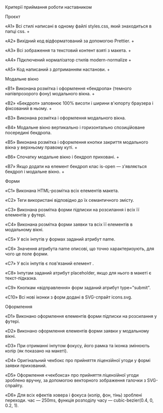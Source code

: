 Критерії приймання роботи наставником

Проєкт

«A1» Всі стилі написані в одному файлі styles.css, який знаходиться в папці css. +

«A2» Вихідний код відформатований за допомогою Prettier. +

«A3» Всі зображення та текстовий контент взяті з макета. +

«A4» Підключений нормалізатор стилів modern-normalize +

«A5» Код написаний з дотриманням настанови. +

Модальне вікно

«B1» Виконана розмітка і оформлення «бекдропа» (темного напівпрозорого фону) модального вікна. +

«B2» «Бекдроп» заповнює 100% висоти і ширини в'юпорту браузера і фіксований в ньому. +

«B3» Виконана розмітка і оформлення модального вікна.

«B4» Модальне вікно вертикально і горизонтально спозиційоване посередині бекдропа.

«B5» Виконана розмітка і оформлення кнопки закриття модального вікна у верхньому правому куті. +

«B6» Спочатку модальне вікно і бекдроп приховані. +

«B7» Якщо додати на елемент бекдроп клас is-open — з'являється бекдроп і модальне вікно. +

Форми

«C1» Виконана HTML-розмітка всіх елементів макета.

«C2» Теги використані відповідно до їх семантичного змісту.

«C3» Виконана розмітка форми підписки на розсилання і всіх її елементів у футері.

«C4» Виконана розмітка форми заявки та всіх її елементів в модальному вікні.

«C5» У всіх інпутів у формах заданий атрибут name.

«C6» Значення атрибута name описові, що точно характеризують, для чого це поле форми.

«C7» У всіх інпутів є пов'язаний елемент <label>.

«C8» Інпутам заданий атрибут placeholder, якщо для нього в макеті є текст-підказка.

«C9» Кнопкам «відправлення» форм заданий атрибут type="submit".

«C10» Всі нові іконки з форм додані в SVG-спрайт icons.svg.

Оформлення

«D1» Виконано оформлення елементів форми підписки на розсилання у футері.

«D2» Виконано оформлення елементів форми заявки у модальному вікні.

«D3» При отриманні інпутом фокусу, його рамка та іконка змінюють колір (як показано на макеті).



«D4» Оригінальний чекбокс про прийняття ліцензійної угоди у формі заявки прихований.

«D5» Оформлення «чекбокса» про прийняття ліцензійної угоди зроблено вручну, за допомогою векторного зображення галочки з SVG-спрайту.

«D6» Для всіх ефектів ховера і фокуса (колір, фон, тінь) зроблені переходи. час — 250ms, функція розподілу часу — cubic-bezier(0.4, 0, 0.2, 1).